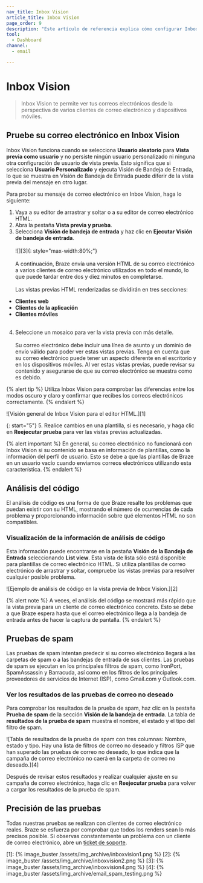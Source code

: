 ```yaml
---
nav_title: Inbox Vision
article_title: Inbox Vision
page_order: 9
description: "Este artículo de referencia explica cómo configurar Inbox Vision, una función que permite a los profesionales del marketing ver sus correos electrónicos desde la perspectiva de varios clientes de correo electrónico y dispositivos móviles."
tool:
  - Dashboard
channel:
  - email

---
```


# Inbox Vision

> Inbox Vision te permite ver tus correos electrónicos desde la perspectiva de varios clientes de correo electrónico y dispositivos móviles. 

## Pruebe su correo electrónico en Inbox Vision

Inbox Vision funciona cuando se selecciona **Usuario aleatorio** para **Vista previa como usuario** y no persiste ningún usuario personalizado ni ninguna otra configuración de usuario de vista previa. Esto significa que si selecciona **Usuario Personalizado** y ejecuta Visión de Bandeja de Entrada, lo que se muestra en Visión de Bandeja de Entrada puede diferir de la vista previa del mensaje en otro lugar. 

Para probar su mensaje de correo electrónico en Inbox Vision, haga lo siguiente:

1. Vaya a su editor de arrastrar y soltar o a su editor de correo electrónico HTML. 
2. Abra la pestaña **Vista previa y prueba**.
3. Selecciona **Visión de bandeja de entrada** y haz clic en **Ejecutar Visión de bandeja de entrada**. <br><br> ![][3]{: style="max-width:80%;"} <br><br> A continuación, Braze envía una versión HTML de su correo electrónico a varios clientes de correo electrónico utilizados en todo el mundo, lo que puede tardar entre dos y diez minutos en completarse. <br><br> Las vistas previas HTML renderizadas se dividirán en tres secciones: 
- **Clientes web** 
- **Clientes de la aplicación** 
- **Clientes móviles** <br><br>
4. Seleccione un mosaico para ver la vista previa con más detalle. <br><br> Su correo electrónico debe incluir una línea de asunto y un dominio de envío válido para poder ver estas vistas previas. Tenga en cuenta que su correo electrónico puede tener un aspecto diferente en el escritorio y en los dispositivos móviles. Al ver estas vistas previas, puede revisar su contenido y asegurarse de que su correo electrónico se muestra como es debido.

{% alert tip %}
Utiliza Inbox Vision para comprobar las diferencias entre los modos oscuro y claro y confirmar que recibes los correos electrónicos correctamente.
{% endalert %}

![Visión general de Inbox Vision para el editor HTML.][1]

{: start="5"}
5\. Realice cambios en una plantilla, si es necesario, y haga clic en **Reejecutar prueba** para ver las vistas previas actualizadas.

{% alert important %}
En general, su correo electrónico no funcionará con Inbox Vision si su contenido se basa en información de plantillas, como la información del perfil de usuario. Esto se debe a que las plantillas de Braze en un usuario vacío cuando enviamos correos electrónicos utilizando esta característica.
{% endalert %}

## Análisis del código

El análisis de código es una forma de que Braze resalte los problemas que puedan existir con su HTML, mostrando el número de ocurrencias de cada problema y proporcionando información sobre qué elementos HTML no son compatibles. 

### Visualización de la información de análisis de código

Esta información puede encontrarse en la pestaña **Visión de la Bandeja de Entrada** seleccionando <i class="fas fa-list"></i> **List view**. Esta vista de lista sólo está disponible para plantillas de correo electrónico HTML. Si utiliza plantillas de correo electrónico de arrastrar y soltar, compruebe las vistas previas para resolver cualquier posible problema.

![Ejemplo de análisis de código en la vista previa de Inbox Vision.][2]

{% alert note %}
A veces, el análisis del código se mostrará más rápido que la vista previa para un cliente de correo electrónico concreto. Esto se debe a que Braze espera hasta que el correo electrónico llega a la bandeja de entrada antes de hacer la captura de pantalla.
{% endalert %}

## Pruebas de spam

Las pruebas de spam intentan predecir si su correo electrónico llegará a las carpetas de spam o a las bandejas de entrada de sus clientes. Las pruebas de spam se ejecutan en los principales filtros de spam, como IronPort, SpamAssassin y Barracuda, así como en los filtros de los principales proveedores de servicios de Internet (ISP), como Gmail.com y Outlook.com.

### Ver los resultados de las pruebas de correo no deseado

Para comprobar los resultados de la prueba de spam, haz clic en la pestaña **Prueba de spam** de la sección **Visión de la bandeja de entrada**. La tabla de **resultados de la prueba de spam** muestra el nombre, el estado y el tipo del filtro de spam.

![Tabla de resultados de la prueba de spam con tres columnas: Nombre, estado y tipo. Hay una lista de filtros de correo no deseado y filtros ISP que han superado las pruebas de correo no deseado, lo que indica que la campaña de correo electrónico no caerá en la carpeta de correo no deseado.][4]

Después de revisar estos resultados y realizar cualquier ajuste en su campaña de correo electrónico, haga clic en **Reejecutar prueba** para volver a cargar los resultados de la prueba de spam.

## Precisión de las pruebas

Todas nuestras pruebas se realizan con clientes de correo electrónico reales. Braze se esfuerza por comprobar que todos los renders sean lo más precisos posible. Si observas constantemente un problema con un cliente de correo electrónico, abre un [ticket de soporte]({{site.baseurl}}/braze_support/).

[1]: {% image_buster /assets/img_archive/inboxvision1.png %}
[2]: {% image_buster /assets/img_archive/inboxvision2.png %}
[3]: {% image_buster /assets/img_archive/inboxvision4.png %}
[4]: {% image_buster /assets/img_archive/email_spam_testing.png %}
